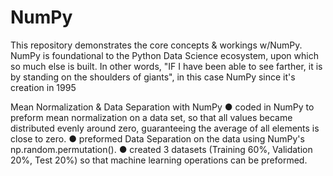 # NumPy
This repository demonstrates the core concepts &amp; workings w/NumPy. NumPy is foundational to the Python Data Science ecosystem, upon which so much else is built. In other words, "IF I have been able to see farther, it is by standing on the shoulders of giants", in this case NumPy since it's creation in 1995


Mean Normalization & Data Separation with NumPy
● coded in NumPy to preform mean normalization on a data set, so that all values became distributed evenly around zero, guaranteeing the average of all elements is close to zero. 
● preformed Data Separation on the data using NumPy's np.random.permutation(). 
● created 3 datasets (Training 60%, Validation 20%, Test 20%) so that machine learning operations can be preformed. 
